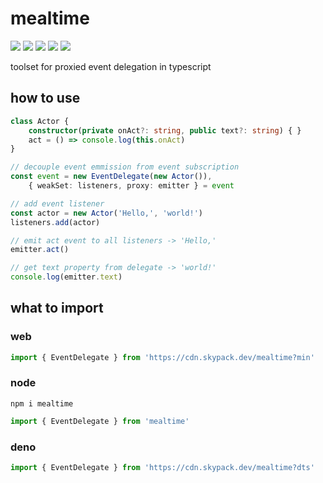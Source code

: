 # mealtime
[![](https://badgen.net/packagephobia/install/mealtime?icon=npm&label&color=black&scale=1.3)](https://www.npmjs.com/package/mealtime) [![](https://badgen.net/npm/types/tslib?icon=typescript&label&color=black&scale=1.3)](https://github.com/domrally/mealtime/blob/main/code/context.d.ts) [![](https://badgen.net/badge/license/Fair?color=grey&scale=1.3)](https://github.com/domrally/mealtime/blob/main/LICENSE) [![](https://badgen.net/github/tag/domrally/mealtime?icon=git&label&color=grey&scale=1.3)](https://github.com/domrally/mealtime/releases) [![](https://badgen.net/github/status/domrally/mealtime?icon=github&label&color=black&scale=1.3)](https://github.com/domrally/mealtime/actions)

toolset for proxied event delegation in typescript

## how to use

```ts
class Actor {
    constructor(private onAct?: string, public text?: string) { }
    act = () => console.log(this.onAct)
}

// decouple event emmission from event subscription
const event = new EventDelegate(new Actor()),
    { weakSet: listeners, proxy: emitter } = event

// add event listener
const actor = new Actor('Hello,', 'world!')
listeners.add(actor)

// emit act event to all listeners -> 'Hello,'
emitter.act()

// get text property from delegate -> 'world!'
console.log(emitter.text)

```

## what to import

### web
```js
import { EventDelegate } from 'https://cdn.skypack.dev/mealtime?min'
```

### node
```
npm i mealtime
```
```js
import { EventDelegate } from 'mealtime'
```

### deno
```ts
import { EventDelegate } from 'https://cdn.skypack.dev/mealtime?dts'
```
